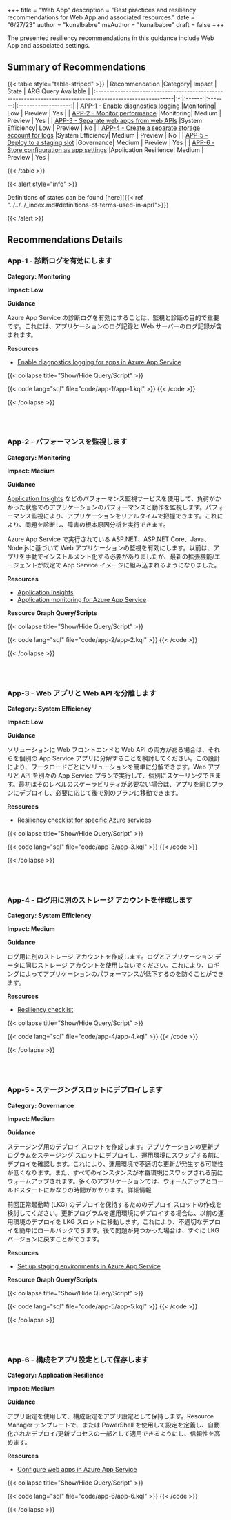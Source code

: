 +++
title = "Web App"
description = "Best practices and resiliency recommendations for Web App and associated resources."
date = "6/27/23"
author = "kunalbabre"
msAuthor = "kunalbabre"
draft = false
+++

The presented resiliency recommendations in this guidance include Web App and associated settings.

## Summary of Recommendations

{{< table style="table-striped" >}}
| Recommendation                                                                                            |Category| Impact |  State  | ARG Query Available |
|:----------------------------------------------------------------------------------------------------------|:-:|:------:|:-------:|:-------------------:|
| [APP-1 - Enable diagnostics logging](#app-1---enable-diagnostics-logging)                                 |Monitoring|  Low   | Preview |         Yes         |
| [APP-2 - Monitor performance](#app-2---monitor-performance)                                               |Monitoring| Medium | Preview |         Yes         |
| [APP-3 - Separate web apps from web APIs](#app-3---separate-web-apps-from-web-apis)                       |System Efficiency|  Low   | Preview |         No          |
| [APP-4 - Create a separate storage account for logs](#app-4---create-a-separate-storage-account-for-logs) |System Efficiency| Medium | Preview |         No          |
| [APP-5 - Deploy to a staging slot](#app-5---deploy-to-a-staging-slot)                                     |Governance| Medium | Preview |         Yes         |
| [APP-6 - Store configuration as app settings](#app-6---store-configuration-as-app-settings)               |Application Resilience| Medium | Preview |         Yes         |

{{< /table >}}

{{< alert style="info" >}}

Definitions of states can be found [here]({{< ref "../../../_index.md#definitions-of-terms-used-in-aprl">}})

{{< /alert >}}

## Recommendations Details

### App-1 - 診断ログを有効にします

**Category: Monitoring**

**Impact: Low**

**Guidance**

Azure App Service の診断ログを有効にすることは、監視と診断の目的で重要です。これには、アプリケーションのログ記録と Web サーバーのログ記録が含まれます。

**Resources**

- [Enable diagnostics logging for apps in Azure App Service](https://learn.microsoft.com/ja-jp/azure/app-service/troubleshoot-diagnostic-logs)

{{< collapse title="Show/Hide Query/Script" >}}

{{< code lang="sql" file="code/app-1/app-1.kql" >}} {{< /code >}}

{{< /collapse >}}

<br><br>

### App-2 - パフォーマンスを監視します

**Category: Monitoring**

**Impact: Medium**

**Guidance**

[Application Insights](https://learn.microsoft.com/ja-jp/azure/application-insights/app-insights-overview) などのパフォーマンス監視サービスを使用して、負荷がかかった状態でのアプリケーションのパフォーマンスと動作を監視します。パフォーマンス監視により、アプリケーションをリアルタイムで把握できます。これにより、問題を診断し、障害の根本原因分析を実行できます。

Azure App Service で実行されている ASP.NET、ASP.NET Core、Java、Node.jsに基づいて Web アプリケーションの監視を有効にします。以前は、アプリを手動でインストルメント化する必要がありましたが、最新の拡張機能/エージェントが既定で App Service イメージに組み込まれるようになりました。

**Resources**

- [Application Insights](https://learn.microsoft.com/ja-jp/azure/application-insights/app-insights-overview)
- [Application monitoring for Azure App Service](https://learn.microsoft.com/ja-jp/azure/azure-monitor/app/azure-web-apps)

**Resource Graph Query/Scripts**

{{< collapse title="Show/Hide Query/Script" >}}

{{< code lang="sql" file="code/app-2/app-2.kql" >}} {{< /code >}}

{{< /collapse >}}

<br><br>

### App-3 - Web アプリと Web API を分離します

**Category: System Efficiency**

**Impact: Low**

**Guidance**

ソリューションに Web フロントエンドと Web API の両方がある場合は、それらを個別の App Service アプリに分解することを検討してください。この設計により、ワークロードごとにソリューションを簡単に分解できます。Web アプリと API を別々の App Service プランで実行して、個別にスケーリングできます。最初はそのレベルのスケーラビリティが必要ない場合は、アプリを同じプランにデプロイし、必要に応じて後で別のプランに移動できます。

**Resources**

- [Resiliency checklist for specific Azure services](https://learn.microsoft.com/ja-jp/azure/architecture/checklist/resiliency-per-service#app-service)

{{< collapse title="Show/Hide Query/Script" >}}

{{< code lang="sql" file="code/app-3/app-3.kql" >}} {{< /code >}}

{{< /collapse >}}

<br><br>

### App-4 - ログ用に別のストレージ アカウントを作成します

**Category: System Efficiency**

**Impact: Medium**

**Guidance**

ログ用に別のストレージ アカウントを作成します。ログとアプリケーション データに同じストレージ アカウントを使用しないでください。これにより、ロギングによってアプリケーションのパフォーマンスが低下するのを防ぐことができます。

**Resources**

- [Resiliency checklist](https://learn.microsoft.com/ja-jp/azure/architecture/checklist/resiliency-per-service#app-service)

{{< collapse title="Show/Hide Query/Script" >}}

{{< code lang="sql" file="code/app-4/app-4.kql" >}} {{< /code >}}

{{< /collapse >}}

<br><br>

### App-5 - ステージングスロットにデプロイします

**Category: Governance**

**Impact: Medium**

**Guidance**

ステージング用のデプロイ スロットを作成します。アプリケーションの更新プログラムをステージング スロットにデプロイし、運用環境にスワップする前にデプロイを確認します。これにより、運用環境で不適切な更新が発生する可能性が低くなります。また、すべてのインスタンスが本番環境にスワップされる前にウォームアップされます。多くのアプリケーションでは、ウォームアップとコールドスタートにかなりの時間がかかります。詳細情報

前回正常起動時 (LKG) のデプロイを保持するためのデプロイ スロットの作成を検討してください。更新プログラムを運用環境にデプロイする場合は、以前の運用環境のデプロイを LKG スロットに移動します。これにより、不適切なデプロイを簡単にロールバックできます。後で問題が見つかった場合は、すぐに LKG バージョンに戻すことができます。

**Resources**

- [Set up staging environments in Azure App Service](https://learn.microsoft.com/ja-jp/azure/app-service-web/web-sites-staged-publishing)

**Resource Graph Query/Scripts**

{{< collapse title="Show/Hide Query/Script" >}}

{{< code lang="sql" file="code/app-5/app-5.kql" >}} {{< /code >}}

{{< /collapse >}}

<br><br>

### App-6 - 構成をアプリ設定として保存します

**Category: Application Resilience**

**Impact: Medium**

**Guidance**

アプリ設定を使用して、構成設定をアプリ設定として保持します。Resource Manager テンプレートで、または PowerShell を使用して設定を定義し、自動化されたデプロイ/更新プロセスの一部として適用できるようにし、信頼性を高めます。

**Resources**

- [Configure web apps in Azure App Service](https://learn.microsoft.com/ja-jp/azure/app-service-web/web-sites-configure)

{{< collapse title="Show/Hide Query/Script" >}}

{{< code lang="sql" file="code/app-6/app-6.kql" >}} {{< /code >}}

{{< /collapse >}}

<br><br>

